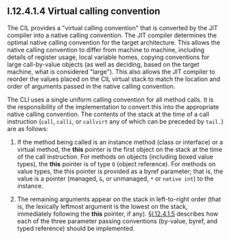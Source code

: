 ## I.12.4.1.4 Virtual calling convention

The CIL provides a "virtual calling convention" that is converted by the JIT compiler into a native calling convention. The JIT compiler determines the optimal native calling convention for the target architecture. This allows the native calling convention to differ from machine to machine, including details of register usage, local variable homes, copying conventions for large call-by-value objects (as well as deciding, based on the target machine, what is considered "large"). This also allows the JIT compiler to reorder the values placed on the CIL virtual stack to match the location and order of arguments passed in the native calling convention.

The CLI uses a single uniform calling convention for all method calls. It is the responsibility of the implementation to convert this into the appropriate native calling convention. The contents of the stack at the time of a call instruction (`call`, `calli`, or `callvirt` any of which can be preceded by `tail.`) are as follows:

 1. If the method being called is an instance method (class or interface) or a virtual method, the **this** pointer is the first object on the stack at the time of the call instruction. For methods on objects (including boxed value types), the **this** pointer is of type `O` (object reference). For methods on value types, the this pointer is provided as a byref parameter; that is, the value is a pointer (managed, `&`, or unmanaged, `*` or `native int`) to the instance.

 2. The remaining arguments appear on the stack in left-to-right order (that is, the lexically leftmost argument is the lowest on the stack, immediately following the **this** pointer, if any). §[I.12.4.1.5](i.12.4.1.5-parameter-passing.md) describes how each of the three parameter passing conventions (by-value, byref, and typed reference) should be implemented.
